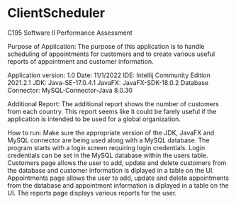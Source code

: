 # ClientScheduler
C195 Software II Performance Assessment

Purpose of Application:
The purpose of this application is to handle scheduling of appointments for customers and to create various useful reports of appointment and customer information.

Application version: 1.0
Date: 11/1/2022
IDE: Intellij Community Edition 2021.2.1
JDK: Java-SE-17.0.4.1
JavaFX: JavaFX-SDK-18.0.2
Database Connector: MySQL-Connector-Java 8.0.30

Additional Report:
The additional report shows the number of customers from each country. This report seems like it could be farely useful if the application is intended to be used for a global organization.

How to run:
Make sure the appropriate version of the JDK, JavaFX and MySQL connector are being used along with a MySQL database. The program starts with a login screen requiring login credentials. Login credentials can be set
in the MySQL database within the users table. Customers page allows the user to add, update and delete customers from the database and customer information is diplayed in a table on the UI. Appointments page allows 
the user to add, update and delete appointments from the database and appointment information is diplayed in a table on the UI. The reports page displays various reports for the user.  
